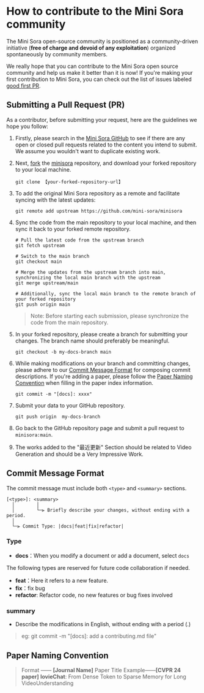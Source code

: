 # How to contribute to the Mini Sora community

The Mini Sora open-source community is positioned as a community-driven initiative (**free of charge and devoid of any exploitation**) organized spontaneously by community members. 

We really hope that you can contribute to the Mini Sora open source community and help us make it better than it is now! If you're making your first contribution to Mini Sora, you can check out the list of issues labeled [good first PR](https://github.com/mini-sora/minisora/issues?q=is%3Aissue+is%3Aopen+label%3A%22good+first+PR%22).

## Submitting a Pull Request (PR)

As a contributor, before submitting your request, here are the guidelines we hope you follow:

1. Firstly, please search in the [Mini Sora GitHub](https://github.com/mini-sora/minisora/pulls) to see if there are any open or closed pull requests related to the content you intend to submit. We assume you wouldn't want to duplicate existing work.

2. Next, [fork](https://github.com/mini-sora/minisora/fork) the [minisora](https://github.com/mini-sora/minisora) repository, and download your forked repository to your local machine.

   ```
   git clone 【your-forked-repository-url】
   ```

3. To add the original Mini Sora repository as a remote and facilitate syncing with the latest updates:

   ```
   git remote add upstream https://github.com/mini-sora/minisora
   ```
   
4. Sync the code from the main repository to your local machine, and then sync it back to your forked remote repository.

   ```
   # Pull the latest code from the upstream branch
   git fetch upstream
   
   # Switch to the main branch
   git checkout main
   
   # Merge the updates from the upstream branch into main, synchronizing the local main branch with the upstream
   git merge upstream/main
   
   # Additionally, sync the local main branch to the remote branch of your forked repository
   git push origin main
   ```

   > Note: Before starting each submission, please synchronize the code from the main repository.

   

5. In your forked repository, please create a branch for submitting your changes. The branch name should preferably be meaningful.

   ```
   git checkout -b my-docs-branch main
   ```

6. While making modifications on your branch and committing changes, please adhere to our [Commit Message Format](#Commit-Message-Format) for composing commit descriptions. If you're adding a paper, please follow the [Paper Naming Convention](#Paper-Naming-Convention) when filling in the paper index information.

   ```
   git commit -m "[docs]: xxxx"
   ```

7. Submit your data to your GitHub repository.

   ```
   git push origin  my-docs-branch
   ```

8. Go back to the GitHub repository page and submit a pull request to `minisora:main`.

9. The works added to the "最近更新" Section should be related to Video Generation and should be a Very Impressive Work.

## Commit Message Format

The commit message must include both `<type>` and `<summary>` sections.

```
[<type>]: <summary>
  │        │
  │        └─⫸ Briefly describe your changes, without ending with a period.
  │
  └─⫸ Commit Type: |docs|feat|fix|refactor|
```

### Type 

* **docs**：When you modify a document or add a document, select `docs`

The following types are reserved for future code collaboration if needed.

* **feat**：Here it refers to a new feature.
* **fix**：fix bug
* **refactor**: Refactor code, no new features or bug fixes involved

### summary

* Describe the modifications in English, without ending with a period (.)

> eg: git commit -m "[docs]: add a contributing.md file"

## Paper Naming Convention


> Format ——  **[Journal Name]** Paper Title
Example——**[CVPR 24 paper]** **lovieChat**: From Dense Token to Sparse Memory for Long VideoUnderstanding


